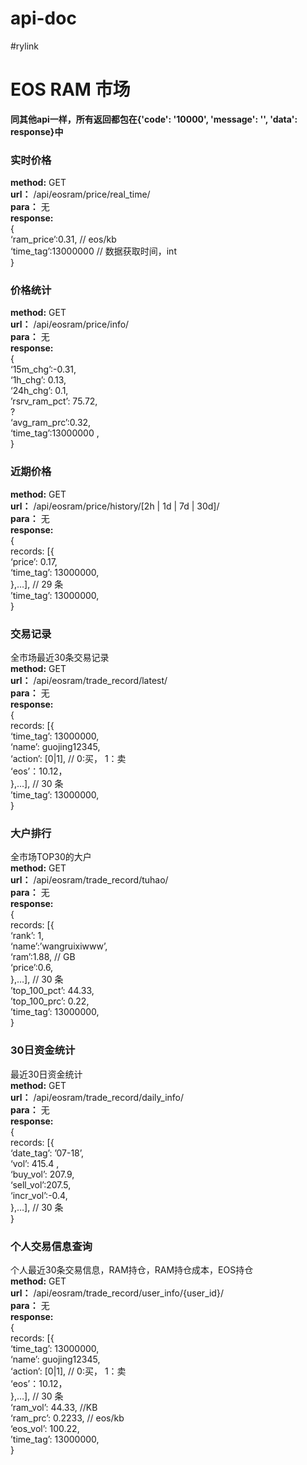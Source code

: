 # api-doc   
#rylink   
# EOS RAM 市场   

**同其他api一样，所有返回都包在{'code': '10000', 'message': '', 'data': response}中**
   
### 实时价格   
**method:**  GET   
**url：**	/api/eosram/price/real_time/   
**para：** 无   
**response:**   
{   
‘ram_price’:0.31,  //	eos/kb   
‘time_tag’:13000000 	//	数据获取时间，int   
}   
   
   
### 价格统计   
**method:**  GET   
**url：**	/api/eosram/price/info/   
**para：** 无   
**response:**   
{   
‘15m_chg’:-0.31,     
‘1h_chg’: 0.13,   
‘24h_chg’: 0.1,   
’rsrv_ram_pct’: 75.72,   
?   
‘avg_ram_prc’:0.32,   
‘time_tag’:13000000 ,   
}   
   
   
### 近期价格   
**method:**  GET   
**url：**	/api/eosram/price/history/[2h | 1d | 7d | 30d]/   
**para：** 无   
**response:**   
{   
records: [{   
	‘price’: 0.17,   
	‘time_tag’: 13000000,   
},…], // 29 条   
’time_tag’:	13000000,   
}   
   
   
### 交易记录   
全市场最近30条交易记录   
**method:**  GET   
**url：**	/api/eosram/trade_record/latest/   
**para：** 无   
**response:**   
{   
records: [{   
	‘time_tag’: 13000000,   
	‘name’: guojing12345,   
	‘action’: [0|1],		// 0:买， 1：卖   
	‘eos’：10.12，   
},…], // 30 条   
’time_tag’:	13000000,   
}   
   
   
### 大户排行   
全市场TOP30的大户   
**method:**  GET   
**url：**	/api/eosram/trade_record/tuhao/   
**para：** 无   
**response:**   
{   
records: [{   
	‘rank’: 1,   
	‘name’:’wangruixiwww’,   
	‘ram’:1.88,	// GB   
	‘price’:0.6,   
},…], // 30 条   
’top_100_pct’:	44.33,   
’top_100_prc’: 	0.22,   
’time_tag’:	13000000,   
}   
   
### 30日资金统计   
最近30日资金统计   
**method:**  GET   
**url：**	/api/eosram/trade_record/daily_info/   
**para：** 无   
**response:**   
{   
records: [{   
	‘date_tag’: ’07-18’,   
	‘vol’: 415.4 ,     
	‘buy_vol’: 207.9,   
	‘sell_vol’:207.5,   
	‘incr_vol’:-0.4,   
},…], // 30 条   
}   
   
   
### 个人交易信息查询   
个人最近30条交易信息，RAM持仓，RAM持仓成本，EOS持仓   
**method:**  GET   
**url：**	/api/eosram/trade_record/user_info/{user_id}/   
**para：** 无   
**response:**   
{   
records: [{   
	‘time_tag’: 13000000,   
	‘name’: guojing12345,   
	‘action’: [0|1],		// 0:买， 1：卖   
	‘eos’：10.12，   
},…], // 30 条   
‘ram_vol’:	44.33, 	//KB   
‘ram_prc’:	0.2233,	// eos/kb   
‘eos_vol’: 	100.22,   
’time_tag’:	13000000,   
}   
